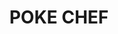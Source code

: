 ---
layout: place
title: "POKE CHEF"
permalink: /california/san-luis-obispo/poke-chef.html
stateAbbr: CA
stateName: California
cityName: San Luis Obispo
seo:
  name: "POKE CHEF"
  type: Restaurant
  links: https://poke-chef.square.site/?location=11ef7ba2d19fc262ac3e3cecef6dbab4
description: "POKE CHEF serves delicious sushi in San Luis Obispo, California. Try fresh Japanese dishes for a great dining experience. Available for takeout, delivery, lunch, and dinner."
place_id: ChIJ77eqcanx7IAR69jF_cUTcl8
photos:
  - name: >-
      places/ChIJ77eqcanx7IAR69jF_cUTcl8/photos/AeeoHcIbnJrZgaC03xC5lX-r2Pze2qHppuEvb--n0NWqyvS_q0tXubG0ndWMZQ5X8mN-gesIJCOTOmQLVO8dhShqsRtXfcU5VBFBKqkal8oP1GOKIFn_JY2uDwrs8V9sW1m6fwY3NjY2tf9c30vt8eXeicRRqW7lbPTgZGa7kW6FsIScn7eQ6aR_ozYCtSYqkST3MfrGC5f__yl2NP7tzWy8d5Vcpe4d2mUam2iUCqze2zJQDqBBoCpIA5Sz5XuMqEpQyEFnAZEMIbVO8SVWjb-63Iby3nKFvRgMRHv6oxT8xNfzjQ
    widthPx: 720
    heightPx: 960
    authorAttributions:
      - displayName: POKE CHEF
        uri: https://maps.google.com/maps/contrib/100520763696648091858
        photoUri: >-
          https://lh3.googleusercontent.com/a-/ALV-UjV3-vKhOqst6qxS_YVeD5c2ItxteURoG4TIEHJPPTvRWK9ei9s=s100-p-k-no-mo
    flagContentUri: >-
      https://www.google.com/local/imagery/report/?cb_client=maps_api_places.places_api&image_key=!1e10!2sAF1QipNANkvLwhJ2inwYxN6csXVtj6RUILGyX_Bu4UeQ&hl=en-US
    googleMapsUri: >-
      https://www.google.com/maps/place//data=!3m4!1e2!3m2!1sAF1QipNANkvLwhJ2inwYxN6csXVtj6RUILGyX_Bu4UeQ!2e10!4m2!3m1!1s0x80ecf1a971aab7ef:0x5f7213c5fdc5d8eb
  - name: >-
      places/ChIJ77eqcanx7IAR69jF_cUTcl8/photos/AeeoHcK_mQZzOpLpwUKao-VrbUFKSryFVafVnyrQ7Bq2htzBWdKSyTZc3r3lvZGJutO1R-A4eXzQhho0KoUxFphzI2KDjmvl6h5wrP15ezuaOHJUFhywvZrBiGXFiyTvCTV8UEoNfrrolwHjwrAjB-HpYhwjdu232jtdemPn3v27hvIcQe7yK23Og0L1583PacR8Jc6EiGQQz0xH4Zf4KNrfy6G2JuASsbVjrcbQwAJnsDyiyJN8FKNA8LEaCqrdciq-Kh-9TD4iTy6OGhlUG9P0tqxRkjmpGMQUtFgPNI1EDPImWQ
    widthPx: 1080
    heightPx: 704
    authorAttributions:
      - displayName: POKE CHEF
        uri: https://maps.google.com/maps/contrib/100520763696648091858
        photoUri: >-
          https://lh3.googleusercontent.com/a-/ALV-UjV3-vKhOqst6qxS_YVeD5c2ItxteURoG4TIEHJPPTvRWK9ei9s=s100-p-k-no-mo
    flagContentUri: >-
      https://www.google.com/local/imagery/report/?cb_client=maps_api_places.places_api&image_key=!1e10!2sAF1QipNkqVpEodVU5kNaL8VatKBDTcadDdsmD_-mYaSS&hl=en-US
    googleMapsUri: >-
      https://www.google.com/maps/place//data=!3m4!1e2!3m2!1sAF1QipNkqVpEodVU5kNaL8VatKBDTcadDdsmD_-mYaSS!2e10!4m2!3m1!1s0x80ecf1a971aab7ef:0x5f7213c5fdc5d8eb
  - name: >-
      places/ChIJ77eqcanx7IAR69jF_cUTcl8/photos/AeeoHcKmRZ16KC8BXnjsAxIt0Z62Nbhe7Wwhy0aOezpx1PifBY0A-zEqLQ4arILNaZ3vm_IH7ZPjF5IgN44aomQQuyZviAixnc5A7yD6ZbAsEtAfFNonNuzjaw-JsHcOOhtlxKxqNPrjeWG_1IdCMTCOBJqcl16Bp945hkT6tQ4AR3J9Lh0yWR9b8-ul7IqHT7W9HZ0kTXcMAQMLWvbDNFCfODYPSb_9JP7TVn0CoO1qICsrlrPsKFYL4BavmVurPC9rRJHN-2V0WE1nMhYKHIApHkGQhqC-Xcbf6D_JqluRWta-GXC3Kv18z78p3-FDrKrNZPXUd6ERyNh6DqULNo6odIOsyUiZSFFGKDruy1CfJfUIY7rSqNl_X2diLX-VOsOosHHeAL1fRYy8lJOKMkqSr6JuOmawWnbWkt5bfo3nhXVeAZMS
    widthPx: 1800
    heightPx: 4000
    authorAttributions:
      - displayName: Lindsay Almquist
        uri: https://maps.google.com/maps/contrib/104064268575090965722
        photoUri: >-
          https://lh3.googleusercontent.com/a-/ALV-UjVaj5RRoDkanZ8ZFUES2OSk4pL_E1BubGMoEWt3lPXGWJNGK9fx=s100-p-k-no-mo
    flagContentUri: >-
      https://www.google.com/local/imagery/report/?cb_client=maps_api_places.places_api&image_key=!1e10!2sCIHM0ogKEICAgICp7ZKo-gE&hl=en-US
    googleMapsUri: >-
      https://www.google.com/maps/place//data=!3m4!1e2!3m2!1sCIHM0ogKEICAgICp7ZKo-gE!2e10!4m2!3m1!1s0x80ecf1a971aab7ef:0x5f7213c5fdc5d8eb
  - name: >-
      places/ChIJ77eqcanx7IAR69jF_cUTcl8/photos/AeeoHcI0JCY5xwI4Ks_TxpFyvBJ53zh8TaklYOVjnw0zegwhIzh7sxL7AQYPyQghLq6eOLeJyWwnvA4HjDjSkrV1DA_d9ftb3ADGqRC3XxqJeuZ6wrmKOJPySUDy3iIZLSLgaVcMNliNjNsFBSUALuwtiiZiPJ17o8X1mr3vftuDyjc7VgdJetkEIIYeXzP0pTM-hfGUhDn7neVqK4TmfN8mUHf9EYoErmfa5GPAs9S_NudSNjkoFr56kVzI1rJvfPDnTFH3YJoXcyP8zRTzEX9QU3NrAwpbJX42v4EBwCtFMiQ6B6AaXi4q8Mjl0nuNXg0R7DCTlo1cPBVcfYpCxHCKsHjWDNOYKJDgMbeXLvx1za9hhSjwNWiN7-GPxOPj4tVau7R3enPtQnjE2_XBaELfo575PEgP7EnhE26PtYMNa-dMIucC
    widthPx: 3024
    heightPx: 4032
    authorAttributions:
      - displayName: Chase Shepley
        uri: https://maps.google.com/maps/contrib/116183863856585172521
        photoUri: >-
          https://lh3.googleusercontent.com/a-/ALV-UjXQPEhcszPKRjflmv4VA0bWfH_bGOs0CHzTUcSh2McCZbcJCN8=s100-p-k-no-mo
    flagContentUri: >-
      https://www.google.com/local/imagery/report/?cb_client=maps_api_places.places_api&image_key=!1e10!2sCIHM0ogKEICAgICz5Nv-9gE&hl=en-US
    googleMapsUri: >-
      https://www.google.com/maps/place//data=!3m4!1e2!3m2!1sCIHM0ogKEICAgICz5Nv-9gE!2e10!4m2!3m1!1s0x80ecf1a971aab7ef:0x5f7213c5fdc5d8eb
  - name: >-
      places/ChIJ77eqcanx7IAR69jF_cUTcl8/photos/AeeoHcK1fAMvTQCNEY_w0Gx0akDO1q0uSVKb4WaG9Z34qpfQ76gvEQZkYQaS9zUmAmeImG5OlDLWJ3rnYr2Fwv6WOpe4_1wbLNU2CzPP-eVJW1jBpdHUGDE3QywHiG8cfR_4V2bp_76fnDfTiBHYFewxNRcSVZYcDWS3gVUukNVovLil2RAwE4h_b5c-Iji-0jAjtvEeso4P3I0G1szlGmjFmO9hrN9mhHIdF3fQABE5e5Xf6RgFDl1oND-pUZ3NOACCGKPC3CduM6nKzmznTRpBGLINPxWoyyTUqNmlVprv9H0QCJ1idDbjKBuubTcCJB9D-ePNbJoBOPAbEzyM6ommed55WAnpEEnmneevMsBVtgLr12ukUq-1F__y0Mn-a_lRlObW-lViJ_Bxv5ji-5IFzSFE_JemT5S5z3KXjhlH6s8
    widthPx: 2304
    heightPx: 4096
    authorAttributions:
      - displayName: jorge
        uri: https://maps.google.com/maps/contrib/100207535791341870637
        photoUri: >-
          https://lh3.googleusercontent.com/a/ACg8ocIMHDJPJrajOAKVNcBKUw3FI72GodOXFXS5am49_56BqRxcyJlT=s100-p-k-no-mo
    flagContentUri: >-
      https://www.google.com/local/imagery/report/?cb_client=maps_api_places.places_api&image_key=!1e10!2sCIHM0ogKEICAgID-_p6GQg&hl=en-US
    googleMapsUri: >-
      https://www.google.com/maps/place//data=!3m4!1e2!3m2!1sCIHM0ogKEICAgID-_p6GQg!2e10!4m2!3m1!1s0x80ecf1a971aab7ef:0x5f7213c5fdc5d8eb
  - name: >-
      places/ChIJ77eqcanx7IAR69jF_cUTcl8/photos/AeeoHcLBeb1QWHwyAYR81a8XLANiIa1w6mB2ZCCB7pQJncTprn7WirUyMDT-shCb_3X4g2V-FXVq97HcNGHnA3PM4ZjKD9cJI3ia2B9JxWdgFVPXRK-u1Htpwa5B-74zd4Ywu8M7xvApySco599h3MFSQY8PO9kGvPG7yln6QjHKK6K4SCQCwcLBhY1L2Kuq6Y2wo688b9pDctLH1dffsZ-f7nTs1idb-KFaxq2WHKEsarMPRELVQHB2pe_P-rOp1QfZjZ4gyOjDl0Ffn3FvZ63XR1pyvEbvaM8eFCBtAUU3Ptu-uSG63fFfnyrNCHjrS1J5Md3VySVlJnZDVrPMo6w19KsNpA9uKYKJumVTq5u74SfmtbVssojfcybyjRgsyCBcNIESyzQHG-zjRw913ZOA3_VtSYs8NZ86c0imtZb86Fzc8A
    widthPx: 3000
    heightPx: 4000
    authorAttributions:
      - displayName: Lala Stowe
        uri: https://maps.google.com/maps/contrib/113369941064548143482
        photoUri: >-
          https://lh3.googleusercontent.com/a-/ALV-UjXCeivhGPFZLoIsPyP6EB9c--COYFAinsAKMru-Iu9Meho-y7FN=s100-p-k-no-mo
    flagContentUri: >-
      https://www.google.com/local/imagery/report/?cb_client=maps_api_places.places_api&image_key=!1e10!2sCIHM0ogKEICAgICXsq_rRA&hl=en-US
    googleMapsUri: >-
      https://www.google.com/maps/place//data=!3m4!1e2!3m2!1sCIHM0ogKEICAgICXsq_rRA!2e10!4m2!3m1!1s0x80ecf1a971aab7ef:0x5f7213c5fdc5d8eb
  - name: >-
      places/ChIJ77eqcanx7IAR69jF_cUTcl8/photos/AeeoHcLRXSjUrX5DsGiPQ81HoAk_SrcuPOPhMqrgIecvEdZMYz9QyNxND3ygasNyqyDCLfChuETiuA3bEeOt1aY2lsNDioIboHagxXR_c4LLGTNH8i5a5Kkx_LGoa3u2icrsQU0rpRbQKrIAmaocqzPWwUajaxV0bNMGknS6VrCygVwZ3WOEFIrP3ARxsTYHDDb5a602yspinOneHnqgIRYXs8NnstLsDqxrT0pXBXyS2wDcR7KgdDppPyfotISSDX3NPFseeTZbcEVWrSx_MwEgeZChnH5AgiIaohIxuOQ_5Y6dO8WA7kBPRzgEBXijYMIUj2SRMTcC8SNdh7Id7bmWTBV4uDNafKenTBYthPWihwuxLadUu0a3O1sVzpIE8O46LTI0ms0zX5xeypjnORVFQG8mUJZgKBWn8uKKP593dYU8gCa5
    widthPx: 3024
    heightPx: 4032
    authorAttributions:
      - displayName: Snowie Storm
        uri: https://maps.google.com/maps/contrib/111133895142375394251
        photoUri: >-
          https://lh3.googleusercontent.com/a-/ALV-UjWZS5DGpnk4ozdJwMq618n26BCNYPc3Rwh6Anwq8HAvQlhxOsHs=s100-p-k-no-mo
    flagContentUri: >-
      https://www.google.com/local/imagery/report/?cb_client=maps_api_places.places_api&image_key=!1e10!2sCIHM0ogKEICAgID4-MPLowE&hl=en-US
    googleMapsUri: >-
      https://www.google.com/maps/place//data=!3m4!1e2!3m2!1sCIHM0ogKEICAgID4-MPLowE!2e10!4m2!3m1!1s0x80ecf1a971aab7ef:0x5f7213c5fdc5d8eb
  - name: >-
      places/ChIJ77eqcanx7IAR69jF_cUTcl8/photos/AeeoHcLFcehk-K2z_2cwepv0v3YauTjAd_QjzlzLrgP3nNzQgm22_GoydeGd8f05V6RreaJuKU0nSxs08LGscWn6kx9H9JN3_-gU5lJi8kCGl-gMN01a7CFAhH1u5EUaWw9uNUrBDeXBIUleEwWj5rAhfk94quBpPsP3BOhEj4le1mBhtYdWNfrOj-pr57iEuSlSJqrs-kvvihwPm8nlZVSvJtg46GgTha7QMpSE84CUxW0qqk2MPVOPZQ-2wfaKhqDasdDJ5d8QwJKxTgDBJ3Q4gx9TKmyl4lyVjI55at76V-myaHrfG2MflkHNrUZc8AFNsZ-U8-WDa3JqKrIagkWDSgDCZap91Tu9kUx7TMKuQcSbp03wSJ-bzpKIZRwKE6hFvuHp3miPShHXzR7UME6Uo1ERqCFl5BNg5D9DvvFTWBE
    widthPx: 1080
    heightPx: 1920
    authorAttributions:
      - displayName: jorge
        uri: https://maps.google.com/maps/contrib/100207535791341870637
        photoUri: >-
          https://lh3.googleusercontent.com/a/ACg8ocIMHDJPJrajOAKVNcBKUw3FI72GodOXFXS5am49_56BqRxcyJlT=s100-p-k-no-mo
    flagContentUri: >-
      https://www.google.com/local/imagery/report/?cb_client=maps_api_places.places_api&image_key=!1e10!2sCIHM0ogKEICAgID-_p6GIg&hl=en-US
    googleMapsUri: >-
      https://www.google.com/maps/place//data=!3m4!1e2!3m2!1sCIHM0ogKEICAgID-_p6GIg!2e10!4m2!3m1!1s0x80ecf1a971aab7ef:0x5f7213c5fdc5d8eb
  - name: >-
      places/ChIJ77eqcanx7IAR69jF_cUTcl8/photos/AeeoHcJKcLdD_HmbIsacJsMsQfBt6lcAYZfahTiKUZPZz-aty03Qinz8FcAnLoB4_UtZqRoWdifE98RMRfX6VvYPSSTNDZkt0rzLBlWsJr3CLK1odMw0QosAHDcpQUwZnwRpZhs1qnbpw9JsYGOdkcPxCdqQaSA0-OO-EkcumtAnF9yPDHNPneiWVnLg9BpIT_0D_b4XJ3JPBjXzdKMDJoc7hzO1zymKRjgnm2lCRY_rGJKejf9lL9hl6jU3u6O4nnCfIUqFUraJcFFkrHoN3DhIti_67gfCsifkcgLjPjpsWW0ncVDpW8gDXUmy9Ui-1RLIE-NL3AakXGKAvdjD6p8muTDqLjBjgUq0Y-0MM9c8pOTXTSO7POME1jYmCEAITCrhiGFejL1RUGImzyZGkWggrmEwLMSZo9Rwv8a2Kudrli__sQ
    widthPx: 2208
    heightPx: 1242
    authorAttributions:
      - displayName: World Traveler
        uri: https://maps.google.com/maps/contrib/113649805702853342343
        photoUri: >-
          https://lh3.googleusercontent.com/a-/ALV-UjUeaqZlU2aN3tYY_SB_T2NJJL4vn5P-OOJAdcVolO4onuKszMHg=s100-p-k-no-mo
    flagContentUri: >-
      https://www.google.com/local/imagery/report/?cb_client=maps_api_places.places_api&image_key=!1e10!2sCIHM0ogKEICAgIDCzKjWTQ&hl=en-US
    googleMapsUri: >-
      https://www.google.com/maps/place//data=!3m4!1e2!3m2!1sCIHM0ogKEICAgIDCzKjWTQ!2e10!4m2!3m1!1s0x80ecf1a971aab7ef:0x5f7213c5fdc5d8eb
  - name: >-
      places/ChIJ77eqcanx7IAR69jF_cUTcl8/photos/AeeoHcJycGWdOQO0TBOcAlyuSHcDLKpdD8ObLIaPfxmk4IxkZ64r-zO6bELtOAYsKcTK_ZQPFTfoBljwTbgcpb1bF5M_vupYg_uDpRvYfVPWl71MS8-GROdzXaY01QDfEnF102ZrLuKPc8kNv1E0XuWbASLUt5SAsCCvakXk-McsjH9aydYGT__z6O0hX4RAAbdqwlHAFr7UJf-pf0ztdCZXznE2A9SS7U2u_gQg_3RRuF1Jphu3CptYxUEeX_bbOGBml6VtWfNFzQhOH2xDushiwozVieTxx5dEsIhrnFMBErZWYZ14T4GOx8ZaNecK6BurF5j5t1Yea676NuqaWVMJvETt3WxQ50Op_SzmhcRZtwDSFLozjDmKmkyyTkRYQIdRPRpmqDNfhngOkhzbwfxUCRi3BzViIYbEDlXo3kTwnnocVgmi
    widthPx: 3036
    heightPx: 4048
    authorAttributions:
      - displayName: Sandra Ngo
        uri: https://maps.google.com/maps/contrib/111939694234845033872
        photoUri: >-
          https://lh3.googleusercontent.com/a-/ALV-UjWa89NA5_o0Dz0H4EWRV9aFoGmAW3WPkaDQzqbHFUoX1kQRrUfQWw=s100-p-k-no-mo
    flagContentUri: >-
      https://www.google.com/local/imagery/report/?cb_client=maps_api_places.places_api&image_key=!1e10!2sCIHM0ogKEICAgIDEqYai0gE&hl=en-US
    googleMapsUri: >-
      https://www.google.com/maps/place//data=!3m4!1e2!3m2!1sCIHM0ogKEICAgIDEqYai0gE!2e10!4m2!3m1!1s0x80ecf1a971aab7ef:0x5f7213c5fdc5d8eb
address: 588 California Blvd, San Luis Obispo, CA 93405, USA
street: 588 California Blvd
city: San Luis Obispo
state: CA
zip: '93405'
country: USA
neighborhood: null
latitude: '35.290651'
longitude: '-120.659478'
accessibility_options:
  wheelchairAccessibleParking: true
  wheelchairAccessibleEntrance: true
  wheelchairAccessibleSeating: true
business_status: OPERATIONAL
name: POKE CHEF
google_maps_links:
  directionsUri: >-
    https://www.google.com/maps/dir//''/data=!4m7!4m6!1m1!4e2!1m2!1m1!1s0x80ecf1a971aab7ef:0x5f7213c5fdc5d8eb!3e0
  placeUri: https://maps.google.com/?cid=6877581322035255531
  writeAReviewUri: >-
    https://www.google.com/maps/place//data=!4m3!3m2!1s0x80ecf1a971aab7ef:0x5f7213c5fdc5d8eb!12e1
  reviewsUri: >-
    https://www.google.com/maps/place//data=!4m4!3m3!1s0x80ecf1a971aab7ef:0x5f7213c5fdc5d8eb!9m1!1b1
  photosUri: >-
    https://www.google.com/maps/place//data=!4m3!3m2!1s0x80ecf1a971aab7ef:0x5f7213c5fdc5d8eb!10e5
primary_type: Restaurant
opening_hours:
  regular: null
  current: null
secondary_opening_hours:
  regular:
    weekdayDescriptions: null
    type: null
  current:
    weekdayDescriptions: null
    type: null
phone: (805) 441-1175
price_level: PRICE_LEVEL_MODERATE
price_range: $10 &ndash; $20
rating: '4.1'
rating_count: 132
website: https://poke-chef.square.site/?location=11ef7ba2d19fc262ac3e3cecef6dbab4
reviews:
  - name: >-
      places/ChIJ77eqcanx7IAR69jF_cUTcl8/reviews/ChZDSUhNMG9nS0VJQ0FnSUNYc3FfcmVBEAE
    relativePublishTimeDescription: 6 months ago
    rating: 1
    text:
      text: >-
        Ordered sushi burritos for myself and my husband. He ordered the 3
        protein one, expecting a large burrito. I ordered the single protein
        burrito. His was the same size as mine, so he paid more for less food.
        My burrito had old, brown, avocado on it and not cilantro leaves, just
        stems. I had tofu on mine and the tofu was only in the middle, so it was
        only about 2 bites and then there wasn't more in that half

        I stopped eating because it seemed unsafe based on what I was seeing in
        my food. We both ordered our protein with sauces for flavoring and there
        wasn't any.

        I don't know if we just got an off day, but for the price of what we
        paid, it's very disappointing. Food was disgusting, I will not be back.

        Photos show the old avocado, cilantro stems and the melted seaweed.
      languageCode: en
    originalText:
      text: >-
        Ordered sushi burritos for myself and my husband. He ordered the 3
        protein one, expecting a large burrito. I ordered the single protein
        burrito. His was the same size as mine, so he paid more for less food.
        My burrito had old, brown, avocado on it and not cilantro leaves, just
        stems. I had tofu on mine and the tofu was only in the middle, so it was
        only about 2 bites and then there wasn't more in that half

        I stopped eating because it seemed unsafe based on what I was seeing in
        my food. We both ordered our protein with sauces for flavoring and there
        wasn't any.

        I don't know if we just got an off day, but for the price of what we
        paid, it's very disappointing. Food was disgusting, I will not be back.

        Photos show the old avocado, cilantro stems and the melted seaweed.
      languageCode: en
    authorAttribution:
      displayName: Lala Stowe
      uri: https://www.google.com/maps/contrib/113369941064548143482/reviews
      photoUri: >-
        https://lh3.googleusercontent.com/a-/ALV-UjXCeivhGPFZLoIsPyP6EB9c--COYFAinsAKMru-Iu9Meho-y7FN=s128-c0x00000000-cc-rp-mo
    publishTime: '2024-10-15T00:38:30.818725Z'
    flagContentUri: >-
      https://www.google.com/local/review/rap/report?postId=ChZDSUhNMG9nS0VJQ0FnSUNYc3FfcmVBEAE&d=17924085&t=1
    googleMapsUri: >-
      https://www.google.com/maps/reviews/data=!4m6!14m5!1m4!2m3!1sChZDSUhNMG9nS0VJQ0FnSUNYc3FfcmVBEAE!2m1!1s0x80ecf1a971aab7ef:0x5f7213c5fdc5d8eb
  - name: >-
      places/ChIJ77eqcanx7IAR69jF_cUTcl8/reviews/ChZDSUhNMG9nS0VJQ0FnSUN6NU52Nk13EAE
    relativePublishTimeDescription: 10 months ago
    rating: 5
    text:
      text: >-
        Ummmmmm this place is DANK. Unbelievable price to portion ratio. So many
        options for toppings that aren’t even extra $. Amazing yummy flavors!!
        And variety! Idk how this only has 4.2 stars. This will be a SLO staple
        for me going forward. I recommend grabbing to go there isn’t much
        seating.
      languageCode: en
    originalText:
      text: >-
        Ummmmmm this place is DANK. Unbelievable price to portion ratio. So many
        options for toppings that aren’t even extra $. Amazing yummy flavors!!
        And variety! Idk how this only has 4.2 stars. This will be a SLO staple
        for me going forward. I recommend grabbing to go there isn’t much
        seating.
      languageCode: en
    authorAttribution:
      displayName: Chase Shepley
      uri: https://www.google.com/maps/contrib/116183863856585172521/reviews
      photoUri: >-
        https://lh3.googleusercontent.com/a-/ALV-UjXQPEhcszPKRjflmv4VA0bWfH_bGOs0CHzTUcSh2McCZbcJCN8=s128-c0x00000000-cc-rp-mo-ba2
    publishTime: '2024-05-31T03:19:42.916183Z'
    flagContentUri: >-
      https://www.google.com/local/review/rap/report?postId=ChZDSUhNMG9nS0VJQ0FnSUN6NU52Nk13EAE&d=17924085&t=1
    googleMapsUri: >-
      https://www.google.com/maps/reviews/data=!4m6!14m5!1m4!2m3!1sChZDSUhNMG9nS0VJQ0FnSUN6NU52Nk13EAE!2m1!1s0x80ecf1a971aab7ef:0x5f7213c5fdc5d8eb
  - name: >-
      places/ChIJ77eqcanx7IAR69jF_cUTcl8/reviews/ChZDSUhNMG9nS0VJQ0FnSUNfODVHd2FnEAE
    relativePublishTimeDescription: 2 months ago
    rating: 5
    text:
      text: >-
        The create your own poke bowls are delicious, worth the price, you do
        have to order on a screen but it gives you time to decide what you would
        like!
      languageCode: en
    originalText:
      text: >-
        The create your own poke bowls are delicious, worth the price, you do
        have to order on a screen but it gives you time to decide what you would
        like!
      languageCode: en
    authorAttribution:
      displayName: martha mercado
      uri: https://www.google.com/maps/contrib/103224623797015614869/reviews
      photoUri: >-
        https://lh3.googleusercontent.com/a-/ALV-UjVPfRDDlqviV_pa4dAGiL4lYMTskTrgSgRRNvPzFLM2tre8b_1h=s128-c0x00000000-cc-rp-mo
    publishTime: '2025-01-18T22:52:54.370491Z'
    flagContentUri: >-
      https://www.google.com/local/review/rap/report?postId=ChZDSUhNMG9nS0VJQ0FnSUNfODVHd2FnEAE&d=17924085&t=1
    googleMapsUri: >-
      https://www.google.com/maps/reviews/data=!4m6!14m5!1m4!2m3!1sChZDSUhNMG9nS0VJQ0FnSUNfODVHd2FnEAE!2m1!1s0x80ecf1a971aab7ef:0x5f7213c5fdc5d8eb
  - name: >-
      places/ChIJ77eqcanx7IAR69jF_cUTcl8/reviews/ChdDSUhNMG9nS0VJQ0FnSURfOWNuWXZnRRAB
    relativePublishTimeDescription: 2 months ago
    rating: 2
    text:
      text: >-
        Paid an extra 1.50 for avacado and they gave me not even 1/4 of a hole
        avocado and it was brown… very lame.
      languageCode: en
    originalText:
      text: >-
        Paid an extra 1.50 for avacado and they gave me not even 1/4 of a hole
        avocado and it was brown… very lame.
      languageCode: en
    authorAttribution:
      displayName: Holden Elze
      uri: https://www.google.com/maps/contrib/117413299314718745797/reviews
      photoUri: >-
        https://lh3.googleusercontent.com/a/ACg8ocKFKdwhuP05aBnoRzIjex0OonWHze0fBK2V4lzEqqRWk25es-g=s128-c0x00000000-cc-rp-mo
    publishTime: '2025-01-26T02:02:51.794061Z'
    flagContentUri: >-
      https://www.google.com/local/review/rap/report?postId=ChdDSUhNMG9nS0VJQ0FnSURfOWNuWXZnRRAB&d=17924085&t=1
    googleMapsUri: >-
      https://www.google.com/maps/reviews/data=!4m6!14m5!1m4!2m3!1sChdDSUhNMG9nS0VJQ0FnSURfOWNuWXZnRRAB!2m1!1s0x80ecf1a971aab7ef:0x5f7213c5fdc5d8eb
  - name: >-
      places/ChIJ77eqcanx7IAR69jF_cUTcl8/reviews/ChZDSUhNMG9nS0VJQ0FnSUQ5LWYyeEVnEAE
    relativePublishTimeDescription: a year ago
    rating: 5
    text:
      text: >-
        We stopped in for lunch today and I found my meal exceptionally
        delicious! Just perfectly spiced and the ingredients were top notch.

        While this is a take-out Poke restaurant, and while it was easy to
        order, I don't really like ordering from a machine.  A real person
        brought the food out and she was very nice. The food was so good I'll
        come back to order from the robot again soon.
      languageCode: en
    originalText:
      text: >-
        We stopped in for lunch today and I found my meal exceptionally
        delicious! Just perfectly spiced and the ingredients were top notch.

        While this is a take-out Poke restaurant, and while it was easy to
        order, I don't really like ordering from a machine.  A real person
        brought the food out and she was very nice. The food was so good I'll
        come back to order from the robot again soon.
      languageCode: en
    authorAttribution:
      displayName: Nathan Bair
      uri: https://www.google.com/maps/contrib/100571294436447983588/reviews
      photoUri: >-
        https://lh3.googleusercontent.com/a-/ALV-UjWCTbGxOdPbi8xH0llc0fOXlPhwvq-xqdypPAX-kWhirWBMiSNLOw=s128-c0x00000000-cc-rp-mo
    publishTime: '2024-03-18T21:45:08.960168Z'
    flagContentUri: >-
      https://www.google.com/local/review/rap/report?postId=ChZDSUhNMG9nS0VJQ0FnSUQ5LWYyeEVnEAE&d=17924085&t=1
    googleMapsUri: >-
      https://www.google.com/maps/reviews/data=!4m6!14m5!1m4!2m3!1sChZDSUhNMG9nS0VJQ0FnSUQ5LWYyeEVnEAE!2m1!1s0x80ecf1a971aab7ef:0x5f7213c5fdc5d8eb
parking_options:
  freeStreetParking: true
  valetParking: false
payment_options:
  acceptsCreditCards: true
  acceptsDebitCards: true
  acceptsCashOnly: false
  acceptsNfc: true
allow_dogs: null
curbside_pickup: null
delivery: true
dine_in: true
good_for_children: null
good_for_groups: null
good_for_sports: false
live_music: false
menu_for_children: false
outdoor_seating: true
reservable: false
restroom: false
serves_beer: false
serves_breakfast: null
serves_brunch: null
serves_cocktails: false
serves_coffee: false
serves_dinner: true
serves_dessert: false
serves_lunch: true
serves_vegetarian_food: true
serves_wine: false
takeout: true
summary: null

---